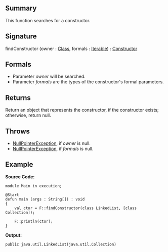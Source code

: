 ## Summary

This function searches for a constructor.

## Signature

findConstructor (owner : [Class](https://docs.oracle.com/javase/7/docs/api/java/lang/Class.html), formals : [Iterable](https://docs.oracle.com/javase/7/docs/api/java/lang/Iterable.html)) : [Constructor](https://docs.oracle.com/javase/7/docs/api/java/lang/reflect/Constructor.html)

## Formals

+ Parameter <i>owner</i> will be searched.
+ Parameter <i>formals</i> are the types of the constructor's formal parameters.

## Returns

Return an object that represents the constructor, if the constructor exists; otherwise, return null.

## Throws

+ [NullPointerException](https://docs.oracle.com/javase/7/docs/api/java/lang/NullPointerException.html), if <i>owner</i> is null.
+ [NullPointerException](https://docs.oracle.com/javase/7/docs/api/java/lang/NullPointerException.html), if <i>formals</i> is null.

## Example

**Source Code:**

```plain
module Main in execution;

@Start
defun main (args : String[]) : void
{
    val ctor = F::findConstructor(class LinkedList, [class Collection]);

    F::println(ctor);
}
```

**Output:**

```plain
public java.util.LinkedList(java.util.Collection)
```

